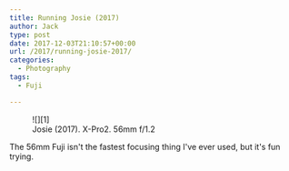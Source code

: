 ```yaml
---
title: Running Josie (2017)
author: Jack
type: post
date: 2017-12-03T21:10:57+00:00
url: /2017/running-josie-2017/
categories:
  - Photography
tags:
  - Fuji

---
```

<figure class="wp-block-image">
    ![][1] <figcaption>Josie (2017). X-Pro2. 56mm f/1.2</figcaption> </figure> The 56mm Fuji isn't the fastest focusing thing I've ever used, but it's fun trying.

 [1]: /wp-content/uploads/2017/12/DSCF1685-edit-1.jpg
